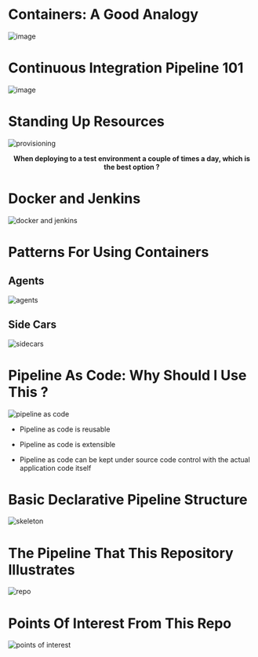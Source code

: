 # Containers: A Good Analogy

![image](https://user-images.githubusercontent.com/15145995/54530843-c9fb3780-497b-11e9-898a-c4843688e3ad.png)

# Continuous Integration Pipeline 101

![image](https://user-images.githubusercontent.com/15145995/54528274-66214080-4974-11e9-993b-88328b6d01d6.png)

# Standing Up Resources

![provisioning](https://user-images.githubusercontent.com/15145995/46339832-b22d3280-c62b-11e8-86a2-d87ea3a6af3e.PNG)

<p align="center">
  <b>When deploying to a test environment a couple of times a day, which is the best option ?</b><br>
</p>

# Docker and Jenkins

![docker and jenkins](https://user-images.githubusercontent.com/15145995/46342194-0fc47d80-c632-11e8-9cb4-261b0c88de0b.PNG)

# Patterns For Using Containers

## Agents

![agents](https://user-images.githubusercontent.com/15145995/46341044-1e5d6580-c62f-11e8-801c-6a82a2e9c4ac.PNG)

## Side Cars

![sidecars](https://user-images.githubusercontent.com/15145995/46341216-7f853900-c62f-11e8-96b9-703a0db1efb6.PNG)

# Pipeline As Code: Why Should I Use This ?

![pipeline as code](https://user-images.githubusercontent.com/15145995/46341431-f6bacd00-c62f-11e8-945f-4a45f269e785.PNG)

* Pipeline as code is reusable

* Pipeline as code is extensible

* Pipeline as code can be kept under source code control with the actual application code itself

# Basic Declarative Pipeline Structure

![skeleton](https://user-images.githubusercontent.com/15145995/54530260-35dca080-497a-11e9-8c72-231f0ce72b3d.png)

# The Pipeline That This Repository Illustrates 

![repo](https://user-images.githubusercontent.com/15145995/54528394-c57f5080-4974-11e9-87fb-059191f60cc7.png)

# Points Of Interest From This Repo

![points of interest](https://user-images.githubusercontent.com/15145995/46342042-b2303100-c631-11e8-97e2-0561f6f08daf.PNG)











